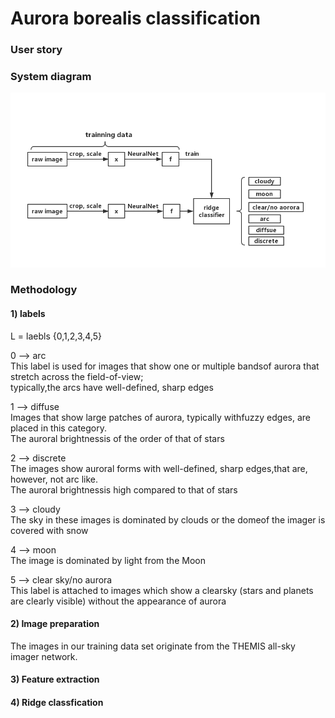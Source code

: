 # Aurora borealis classification
### User story

### System diagram
![Screenshot](dataflow.jpg)
### Methodology
#### 1) labels    
L = laebls {0,1,2,3,4,5}    

0 --> arc                     
This label is used for images that show one or multiple bandsof aurora that stretch across the field-of-view;       
typically,the arcs have well-defined, sharp edges    

1 --> diffuse                 
Images that show large patches of aurora, typically withfuzzy edges, are placed in this category.           
The auroral brightnessis of the order of that of stars  

2 --> discrete                
The images show auroral forms with well-defined, sharp edges,that are, however, not arc like.               
The auroral brightnessis high compared to that of stars         

3 --> cloudy                  
The sky in these images is dominated by clouds or the domeof the imager is covered with snow   

4 --> moon                    
The image is dominated by light from the Moon     
      
5 --> clear sky/no aurora     
This label is attached to images which show a clearsky (stars and planets are clearly visible) without the appearance of aurora         
#### 2) Image preparation
The images in our training data set originate from the THEMIS all-sky imager network.

#### 3) Feature extraction

#### 4) Ridge classfication



